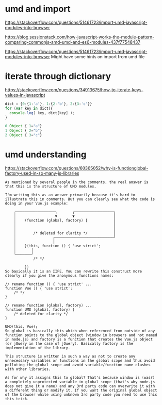 # umd and import
https://stackoverflow.com/questions/51461723/import-umd-javascript-modules-into-browser

https://blog.sessionstack.com/how-javascript-works-the-module-pattern-comparing-commonjs-amd-umd-and-es6-modules-437f77548437

https://stackoverflow.com/questions/51461723/import-umd-javascript-modules-into-browser
Might have some hints on import from umd file

# iterate through dictionary
https://stackoverflow.com/questions/34913675/how-to-iterate-keys-values-in-javascript

```js
dict = {0:{1:'a'}, 1:{2:'b'}, 2:{3:'c'}}
for (var key in dict){
  console.log( key, dict[key] );
}

0 Object { 1="a"}
1 Object { 2="b"}
2 Object { 3="c"}
```

# umd understanding
https://stackoverflow.com/questions/60365052/why-is-functionglobal-factory-used-in-so-many-js-libraries

```
As mentioned by several people in the comments, the real answer is that this is the structure of UMD modules.

I'm writing this as an answer primarily because it's hard to illustrate this in comments. But you can clearly see what the code is doing in your Vue.js example:

    ┌──────────────────┐       ┌──────────────────┐
    │                  ▼       ▼                  │
    │    (function (global, factory) {            │
    │                                             │
    │                                             │
    │        /* deleted for clarity */            │
    │                 ┌───────────────────────────┘
    │                 │
    │    }(this, function () { 'use strict';
    │       │
    └───────┘
             /* */

         })
So basically it is an IIFE. You can rewrite this construct more clearly if you give the anonymous functions names:

// rename function () { 'use strict' ...
function Vue () { 'use strict';
    /* */
}

// rename function (global, factory) ...
function UMD (global, factory) {
    /* deleted for clarity */ 
}

UMD(this, Vue);
So global is basically this which when referenced from outside of any function points to the global object (window in browsers and not named in node.js) and factory is a function that creates the Vue.js object (or jQuery in the case of jQuery). Basically factory is the implementation of the library.

This structure is written in such a way as not to create any unnecessary variables or functions in the global scope and thus avoid polluting the global scope and avoid variable/function name clashes with other libraries.

As for why it assigns this to global? That's because window is (was?) a completely unprotected variable in global scope (that's why node.js does not give it a name) and any 3rd party code can overwrite it with a different thing or modify it. If you want the original global object of the browser while using unknown 3rd party code you need to use this this trick.
```